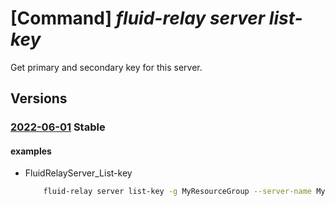 # [Command] _fluid-relay server list-key_

Get primary and secondary key for this server.

## Versions

### [2022-06-01](/Resources/mgmt-plane/L3N1YnNjcmlwdGlvbnMve30vcmVzb3VyY2Vncm91cHMve30vcHJvdmlkZXJzL21pY3Jvc29mdC5mbHVpZHJlbGF5L2ZsdWlkcmVsYXlzZXJ2ZXJzL3t9L2xpc3RrZXlz/2022-06-01.xml) **Stable**

<!-- mgmt-plane /subscriptions/{}/resourcegroups/{}/providers/microsoft.fluidrelay/fluidrelayservers/{}/listkeys 2022-06-01 -->

#### examples

- FluidRelayServer_List-key
    ```bash
        fluid-relay server list-key -g MyResourceGroup --server-name MyServerName
    ```
